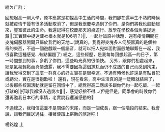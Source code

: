 給ㄉㄏ群：

回想起高一剛入學，原本應當是初探高中生活的時間，我們卻在還半生不熟的時候就被疫情干擾有很多活動取消了，但是我很慶幸遇到了你們，是你們將我也鼓動起來，豐富彼此的生命。我還記得在校慶那天的桌遊行、放學在學校各個角落捉迷藏||(其實建中捉迷藏社根本就是106吧？)||、一起討論原神話題，還有疫情期間在麥塊伺服器開闢只屬於我們的天地...(說真的，我覺得麥塊多人伺服器真的是個神奇的東西，不過一個遊戲跟一個語音，就可以把人宛如面對面般地聯繫在一起，我很喜歡這種感覺...有點偏題了) 總之，這些經歷，是我每每回想起高一的日子，第一時間想到的事，多虧了你們，這些時光真的很愉快。
另外，跟你們相處起來，總是氣氛輕鬆而真情流露，我不需要因為這個尷尬而仍不成熟的自己而感到拘束，讓我覺得交到了這麼一群真心的好友實在是很幸運。不過有時候也許還是有點冒犯或虧欠，實在是很抱歉啦！
還有，現在看來，高中生活真的是一眨眼就結束了，以後那些校園活動就是留在回憶中了，總覺得高二應該多跟你們約一起吃飯、一起打球的||打球我都沒去過幾次🫣||，感覺好捨不得...(但是但是，同學會的時候你們還再邀我日本行的事情，老實說我還滿感動的🥹

不過總之，我相信這並不是關係的末尾，而是一個成長，跟一個階段的結束。我會說，讓我們目送過往，接著便踏上嶄新的旅途吧！

楊銘煌 上